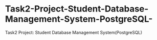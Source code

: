 # Task2-Project-Student-Database-Management-System-PostgreSQL-
Task2 Project: Student Database Management System(PostgreSQL)
